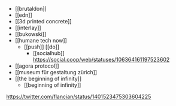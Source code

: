 - [[brutaldon]]
- [[edn]]
- [[3d printed concrete]]
- [[interlay]]
- [[bukowski]]
- [[humane tech now]]
	- [[push]] [[do]]
		- [[socialhub]] https://social.coop/web/statuses/106364161197523602
- [[agora protocol]]
- [[museum für gestaltung zürich]]
- [[the beginning of infinity]]
	- [[beginning of infinity]]

https://twitter.com/flancian/status/1401523475303604225